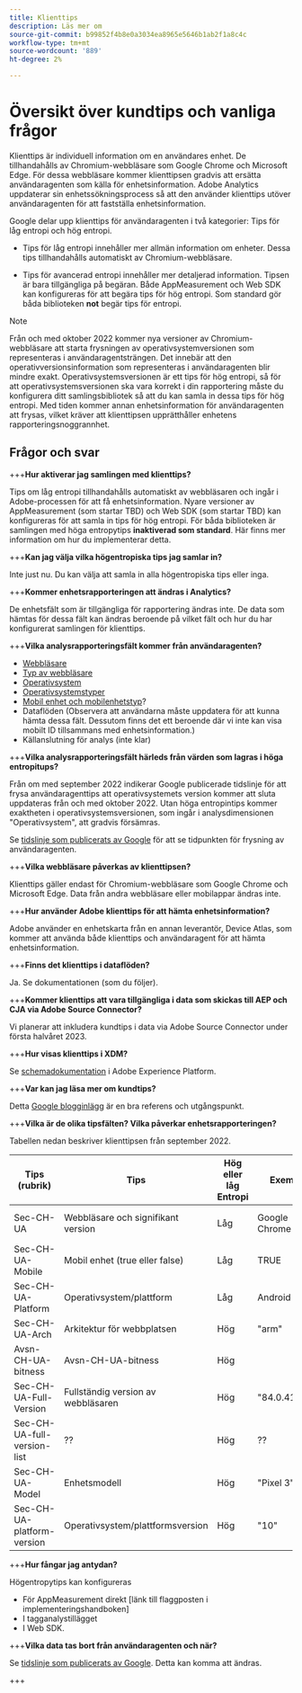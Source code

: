 ```yaml
---
title: Klienttips
description: Läs mer om
source-git-commit: b99852f4b8e0a3034ea8965e5646b1ab2f1a8c4c
workflow-type: tm+mt
source-wordcount: '889'
ht-degree: 2%

---
```



# Översikt över kundtips och vanliga frågor

Klienttips är individuell information om en användares enhet. De tillhandahålls av Chromium-webbläsare som Google Chrome och Microsoft Edge. För dessa webbläsare kommer klienttipsen gradvis att ersätta användaragenten som källa för enhetsinformation. Adobe Analytics uppdaterar sin enhetssökningsprocess så att den använder klienttips utöver användaragenten för att fastställa enhetsinformation.

Google delar upp klienttips för användaragenten i två kategorier: Tips för låg entropi och hög entropi.

* Tips för låg entropi innehåller mer allmän information om enheter. Dessa tips tillhandahålls automatiskt av Chromium-webbläsare.

* Tips för avancerad entropi innehåller mer detaljerad information. Tipsen är bara tillgängliga på begäran. Både AppMeasurement och Web SDK kan konfigureras för att begära tips för hög entropi. Som standard gör båda biblioteken **not** begär tips för entropi.

>[!NOTE]
>
>Från och med oktober 2022 kommer nya versioner av Chromium-webbläsare att starta frysningen av operativsystemversionen som representeras i användaragentsträngen. Det innebär att den operativversionsinformation som representeras i användaragenten blir mindre exakt. Operativsystemsversionen är ett tips för hög entropi, så för att operativsystemsversionen ska vara korrekt i din rapportering måste du konfigurera ditt samlingsbibliotek så att du kan samla in dessa tips för hög entropi. Med tiden kommer annan enhetsinformation för användaragenten att frysas, vilket kräver att klienttipsen upprätthåller enhetens rapporteringsnoggrannhet.

## Frågor och svar

+++**Hur aktiverar jag samlingen med klienttips?**

Tips om låg entropi tillhandahålls automatiskt av webbläsaren och ingår i Adobe-processen för att få enhetsinformation. Nyare versioner av AppMeasurement (som startar TBD) och Web SDK (som startar TBD) kan konfigureras för att samla in tips för hög entropi. För båda biblioteken är samlingen med höga entropytips **inaktiverad som standard**. Här finns mer information om hur du implementerar detta.

+++**Kan jag välja vilka högentropiska tips jag samlar in?**

Inte just nu. Du kan välja att samla in alla högentropiska tips eller inga.

+++**Kommer enhetsrapporteringen att ändras i Analytics?**

De enhetsfält som är tillgängliga för rapportering ändras inte. De data som hämtas för dessa fält kan ändras beroende på vilket fält och hur du har konfigurerat samlingen för klienttips.

+++**Vilka analysrapporteringsfält kommer från användaragenten?**

* [Webbläsare](https://experienceleague.adobe.com/docs/analytics/components/dimensions/browser.html?lang=en)
* [Typ av webbläsare](https://experienceleague.adobe.com/docs/analytics/components/dimensions/browser-type.html?lang=en)
* [Operativsystem](https://experienceleague.adobe.com/docs/analytics/components/dimensions/operating-systems.html?lang=en)
* [Operativsystemstyper](https://experienceleague.adobe.com/docs/analytics/components/dimensions/operating-system-types.html?lang=en)
* [Mobil enhet och mobilenhetstyp](https://experienceleague.adobe.com/docs/analytics/components/dimensions/mobile-dimensions.html?lang=en)?
* Dataflöden (Observera att användarna måste uppdatera för att kunna hämta dessa fält. Dessutom finns det ett beroende där vi inte kan visa mobilt ID tillsammans med enhetsinformation.)
* Källanslutning för analys (inte klar)

+++**Vilka analysrapporteringsfält härleds från värden som lagras i höga entropitups?**

Från om med september 2022 indikerar Google publicerade tidslinje för att frysa användaragenttips att operativsystemets version kommer att sluta uppdateras från och med oktober 2022. Utan höga entropintips kommer exaktheten i operativsystemsversionen, som ingår i analysdimensionen &quot;Operativsystem&quot;, att gradvis försämras.

Se [tidslinje som publicerats av Google](https://blog.chromium.org/2021/09/user-agent-reduction-origin-trial-and-dates.html) för att se tidpunkten för frysning av användaragenten.

+++**Vilka webbläsare påverkas av klienttipsen?**

Klienttips gäller endast för Chromium-webbläsare som Google Chrome och Microsoft Edge. Data från andra webbläsare eller mobilappar ändras inte.

+++**Hur använder Adobe klienttips för att hämta enhetsinformation?**

Adobe använder en enhetskarta från en annan leverantör, Device Atlas, som kommer att använda både klienttips och användaragent för att hämta enhetsinformation.

+++**Finns det klienttips i dataflöden?**

Ja. Se dokumentationen (som du följer).

+++**Kommer klienttips att vara tillgängliga i data som skickas till AEP och CJA via Adobe Source Connector?**

Vi planerar att inkludera kundtips i data via Adobe Source Connector under första halvåret 2023.

+++**Hur visas klienttips i XDM?**

Se [schemadokumentation](https://github.com/adobe/xdm/blob/master/components/datatypes/browserdetails.schema.json#L121) i Adobe Experience Platform.

+++**Var kan jag läsa mer om kundtips?**

Detta [Google blogginlägg](https://web.dev/user-agent-client-hints/) är en bra referens och utgångspunkt.

+++**Vilka är de olika tipsfälten? Vilka påverkar enhetsrapporteringen?**

Tabellen nedan beskriver klienttipsen från september 2022.

| Tips (rubrik) | Tips | Hög eller låg Entropi | Exempel | Rapporteringsfält för analyser |
| --- | --- | --- | --- | --- |
| Sec-CH-UA | Webbläsare och signifikant version | Låg | Google Chrome 84 | [Webbläsare](https://experienceleague.adobe.com/docs/analytics/components/dimensions/browser.html?lang=en) och [Typ av webbläsare](https://experienceleague.adobe.com/docs/analytics/components/dimensions/browser-type.html?lang=en) |
| Sec-CH-UA-Mobile | Mobil enhet (true eller false) | Låg | TRUE | [Mobil enhet och mobilenhetstyp](https://experienceleague.adobe.com/docs/analytics/components/dimensions/mobile-dimensions.html?lang=en)? |
| Sec-CH-UA-Platform | Operativsystem/plattform | Låg | Android | [Operativsystem](https://experienceleague.adobe.com/docs/analytics/components/dimensions/operating-systems.html?lang=en) |
| Sec-CH-UA-Arch | Arkitektur för webbplatsen | Hög | &quot;arm&quot; | Ingen? |
| Avsn-CH-UA-bitness | Avsn-CH-UA-bitness | Hög |  | Ingen? |
| Sec-CH-UA-Full-Version | Fullständig version av webbläsaren | Hög | &quot;84.0.4143.2&quot; | Ingen? |
| Sec-CH-UA-full-version-list | ?? | Hög | ?? | Ingen? |
| Sec-CH-UA-Model | Enhetsmodell | Hög | &quot;Pixel 3&quot; | Ingen? |
| Sec-CH-UA-platform-version | Operativsystem/plattformsversion | Hög | &quot;10&quot; | [Operativsystem](https://experienceleague.adobe.com/docs/analytics/components/dimensions/operating-systems.html?lang=en) |

+++**Hur fångar jag antydan?**

Högentropytips kan konfigureras

* För AppMeasurement direkt [länk till flaggposten i implementeringshandboken]
* I tagganalystillägget
* I Web SDK.

+++**Vilka data tas bort från användaragenten och när?**

Se [tidslinje som publicerats av Google](https://blog.chromium.org/2021/09/user-agent-reduction-origin-trial-and-dates.html). Detta kan komma att ändras.

+++